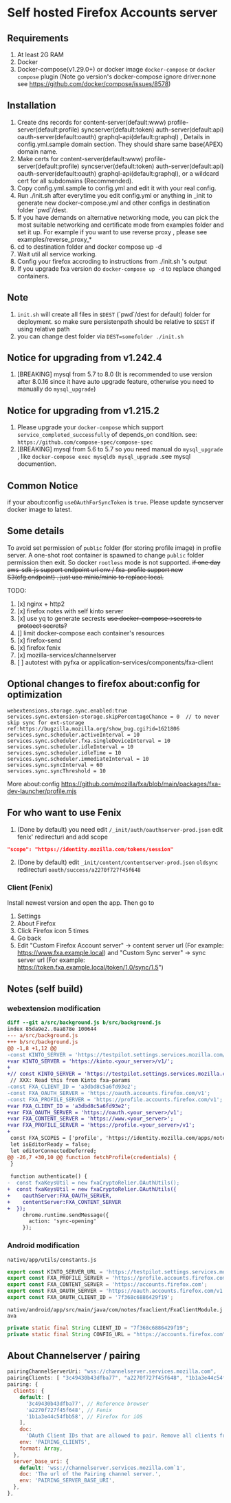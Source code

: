 # Self hosted Firefox Accounts server

## Requirements
1. At least 2G RAM
2. Docker
3. Docker-compose(v1.29.0+) or docker image `docker-compose` or `docker compose` plugin (Note go version's docker-compose ignore driver:none see https://github.com/docker/compose/issues/8578)

## Installation
1. Create dns records for content-server(default:www)  profile-server(default:profile) syncserver(default:token)  auth-server(default:api) oauth-server(default:oauth) graphql-api(default:graphql) , Details in config.yml.sample domain section. They should share same base(APEX) domain name.
2. Make certs for content-server(default:www)  profile-server(default:profile) syncserver(default:token)  auth-server(default:api) oauth-server(default:oauth) graphql-api(default:graphql), or a wildcard cert for all subdomains (Recommended).
3. Copy config.yml.sample to config.yml and edit it with your real config.
4. Run ./init.sh after everytime you edit config.yml or anything in \_init to generate new docker-compose.yml and other configs in destination folder \`pwd\`/dest.
5. <optional> If you have demands on alternative networking mode, you can pick the most suitable networking and certificate mode from examples folder and set it up. For example if you want to use reverse proxy , please see examples/reverse\_proxy\_\*
6. cd to destination folder and docker compose up -d
7. Wait util all service working. 
8. Config your firefox accroding to instructions from ./init.sh 's output
9. If you upgrade fxa version do `docker-compose up -d` to replace changed containers.

## Note
1. `init.sh` will create all files in `$DEST` (\`pwd\`/dest for default) folder for deployment. so make sure persistenpath should be relative to `$DEST` if using relative path
2. you can change dest folder via `DEST=somefolder ./init.sh`

## Notice for upgrading from v1.242.4
1. [BREAKING] mysql from 5.7 to 8.0 (It is recommended to use version after 8.0.16 since it have auto upgrade feature, otherwise you need to manually do `mysql_upgrade`)

## Notice for upgrading from v1.215.2
1. Please upgrade your `docker-compose` which support `service_completed_successfully` of depends\_on condition. see: `https://github.com/compose-spec/compose-spec`
2. [BREAKING] mysql from 5.6 to 5.7 so you need manual do `mysql_upgrade` , like `docker-compose exec mysqldb mysql_upgrade` .see mysql documention.

## Common Notice
if your about:config `useOAuthForSyncToken` is `true`. Please update syncserver docker image to latest.

## Some details
To avoid set permission of `public` folder (for storing profile image) in profile server. A one-shot root container is spawned to change `public` folder permission then exit.
So docker `rootless` mode is not supported.
<del>if one day aws-sdk-js support endpoint url env / fxa-profile support new S3(cfg.endpoint) . just use minio/minio to replace local.</del>

TODO:
1. [x] nginx + http2
2. [x] firefox notes with self kinto server
3. [x] use yq to generate secrests <del>use docker-compose->secrets to protoect secrets?</del>
4. [] limit docker-compose each container's resources
5. [x] firefox-send
6. [x] firefox fenix
7. [x] mozilla-services/channelserver
8. [ ] autotest with pyfxa or application-services/components/fxa-client

## Optional changes to firefox about:config for optimization
```
webextensions.storage.sync.enabled:true
services.sync.extension-storage.skipPercentageChance = 0  // to never skip sync for ext-storage ref:https://bugzilla.mozilla.org/show_bug.cgi?id=1621806
services.sync.scheduler.activeInterval = 10
services.sync.scheduler.fxa.singleDeviceInterval = 10
services.sync.scheduler.idleInterval = 10
services.sync.scheduler.idleTime = 10
services.sync.scheduler.immediateInterval = 10
services.sync.syncInterval = 60
services.sync.syncThreshold = 10
```

More about:config
https://github.com/mozilla/fxa/blob/main/packages/fxa-dev-launcher/profile.mjs

## For who want to use Fenix
1. (Done by default) you need edit `/_init/auth/oauthserver-prod.json` edit fenix' redirecturi and add scope 
```json
"scope": "https://identity.mozilla.com/tokens/session"
```
2. (Done by default) edit `_init/content/contentserver-prod.json`  `oldsync` redirecturi `oauth/success/a2270f727f45f648` 

### Client (Fenix)
Install newest version and open the app. Then go to
1. Settings
2. About Firefox
3. Click Firefox icon 5 times
4. Go back
5. Edit "Custom Firefox Account server" -> content server url (For example: https://www.fxa.example.local) and "Custom Sync server" -> sync server url (For example: https://token.fxa.example.local/token/1.0/sync/1.5")


## Notes (self build)
### webextension modification
```diff
diff --git a/src/background.js b/src/background.js
index 85da9e2..0aa878e 100644
--- a/src/background.js
+++ b/src/background.js
@@ -1,8 +1,12 @@
-const KINTO_SERVER = 'https://testpilot.settings.services.mozilla.com/v1';
+var KINTO_SERVER = 'https://kinto.<your_server>/v1/';
+
+// const KINTO_SERVER = 'https://testpilot.settings.services.mozilla.com/v1';
 // XXX: Read this from Kinto fxa-params
-const FXA_CLIENT_ID = 'a3dbd8c5a6fd93e2';
-const FXA_OAUTH_SERVER = 'https://oauth.accounts.firefox.com/v1';
-const FXA_PROFILE_SERVER = 'https://profile.accounts.firefox.com/v1';
+var FXA_CLIENT_ID = 'a3dbd8c5a6fd93e2'; 
+var FXA_OAUTH_SERVER = 'https://oauth.<your_server>/v1';
+var FXA_CONTENT_SERVER = 'https://www.<your_server>';
+var FXA_PROFILE_SERVER = 'https://profile.<your_server>/v1';
+
 const FXA_SCOPES = ['profile', 'https://identity.mozilla.com/apps/notes'];
 let isEditorReady = false;
 let editorConnectedDeferred;
@@ -26,7 +30,10 @@ function fetchProfile(credentials) {
 }
 
 function authenticate() {
-  const fxaKeysUtil = new fxaCryptoRelier.OAuthUtils();
+  const fxaKeysUtil = new fxaCryptoRelier.OAuthUtils({
+    oauthServer:FXA_OAUTH_SERVER,
+    contentServer:FXA_CONTENT_SERVER
+  });
     chrome.runtime.sendMessage({
       action: 'sync-opening'
     });
```

### Android modification
`native/app/utils/constants.js`
```javascript
export const KINTO_SERVER_URL = 'https://testpilot.settings.services.mozilla.com/v1';
export const FXA_PROFILE_SERVER = 'https://profile.accounts.firefox.com/v1';
export const FXA_CONTENT_SERVER = 'https://accounts.firefox.com';
export const FXA_OAUTH_SERVER = 'https://oauth.accounts.firefox.com/v1';
export const FXA_OAUTH_CLIENT_ID = '7f368c6886429f19';
```

`native/android/app/src/main/java/com/notes/fxaclient/FxaClientModule.java`
```java
private static final String CLIENT_ID = "7f368c6886429f19";
private static final String CONFIG_URL = "https://accounts.firefox.com";
```

## About Channelserver / pairing
```javascript
pairingChannelServerUri: "wss://channelserver.services.mozilla.com",
pairingClients: [ "3c49430b43dfba77", "a2270f727f45f648", "1b1a3e44c54fbb58" ],
pairing: {
  clients: {
    default: [
      '3c49430b43dfba77', // Reference browser
      'a2270f727f45f648', // Fenix
      '1b1a3e44c54fbb58', // Firefox for iOS
    ],
    doc:
      'OAuth Client IDs that are allowed to pair. Remove all clients from this list to disable pairing.',
    env: 'PAIRING_CLIENTS',
    format: Array,
  },
  server_base_uri: {
    default: 'wss://channelserver.services.mozilla.com`1',
    doc: 'The url of the Pairing channel server.',
    env: 'PAIRING_SERVER_BASE_URI',
  },
},
```
